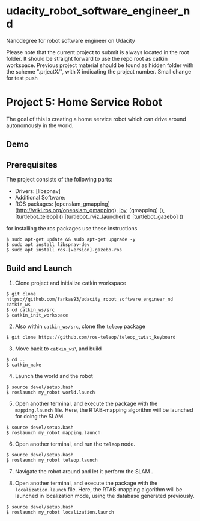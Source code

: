# udacity_robot_software_engineer_nd
Nanodegree for robot software engineer on Udacity

Please note that the current project to submit is always located in the root folder. It should be straight forward to use the repo root as catkin workspace. Previous project material should be found as hidden folder with the scheme ".prjectX/", with X indicating the project number. 
Small change for test push

# Project 5: Home Service Robot

The goal of this is creating a home service robot which can drive around autonomously in the world.

## Demo 


## Prerequisites

The project consists of the following parts:
- Drivers: [libspnav]
- Additional Software:
- ROS packages: [openslam_gmapping] (http://wiki.ros.org/openslam_gmapping),
                [joy](http://wiki.ros.org/joy),
                [gmapping] (),
                [turtlebot_teleop] ()
                [turtlebot_rviz_launcher] ()
                [turtlebot_gazebo] ()


for installing the ros packages use these instructions
```
$ sudo apt-get update && sudo apt-get upgrade -y
$ sudo apt install libspnav-dev
$ sudo apt install ros-[version]-gazebo-ros
```

## Build and Launch
1. Clone project and initialize catkin workspace
```
$ git clone https://github.com/farkas93/udacity_robot_software_engineer_nd catkin_ws
$ cd catkin_ws/src
$ catkin_init_workspace
```

2. Also within `catkin_ws/src`, clone the `teleop` package
```
$ git clone https://github.com/ros-teleop/teleop_twist_keyboard
```

3. Move back to `catkin_ws\` and build
```
$ cd ..
$ catkin_make
```

4. Launch the world and the robot
```
$ source devel/setup.bash
$ roslaunch my_robot world.launch
```

5. Open another terminal, and execute the package with the `mapping.launch` file. Here,
the RTAB-mapping algorithm will be launched for doing the SLAM.
```
$ source devel/setup.bash
$ roslaunch my_robot mapping.launch
```

6. Open another terminal, and run the `teleop` node.
```
$ source devel/setup.bash
$ roslaunch my_robot teleop.launch
```

7. Navigate the robot around and let it perform the SLAM .

8. Open another terminal, and execute the package with the `localization.launch` file. Here,
the RTAB-mapping algorithm will be launched in localization mode, using the database generated previously.
```
$ source devel/setup.bash
$ roslaunch my_robot localization.launch
```
